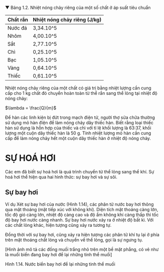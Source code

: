 ▼ Bảng 1.2. Nhiệt nóng chảy riêng của một số chất ở áp suất tiêu chuẩn

Chất rắn | Nhiệt nóng chảy riêng (J/kg)
--- | ---
Nước đá | 3,34.10^5
Nhôm | 4,00.10^5
Sắt | 2,77.10^5
Chì | 0,25.10^5
Bạc | 1,05.10^5
Vàng | 0,64.10^5
Thiếc | 0,61.10^5

Nhiệt nóng chảy riêng của một chất có giá trị bằng nhiệt lượng cần cung cấp cho 1 kg chất đó chuyển hoàn toàn từ thể rắn sang thể lỏng tại nhiệt độ nóng chảy:

$\lambda = \frac{Q}{m}$

Để hàn các linh kiện bị đứt trong mạch điện tử, người thợ sửa chữa thường sử dụng mỏ hàn điện để làm nóng chảy dây thiếc hàn. Biết rằng loại thiếc hàn sử dụng là hỗn hợp của thiếc và chì với tỉ lệ khối lượng là 63:37, khối lượng một cuộn dây thiếc hàn là 50 g. Tính nhiệt lượng mỏ hàn cần cung cấp để làm nóng chảy hết một cuộn dây thiếc hàn ở nhiệt độ nóng chảy.

# SỰ HOÁ HƠI

Các em đã biết sự hoá hơi là quá trình chuyển từ thể lỏng sang thể khí. Sự hoá hơi thể hiện qua hai hình thức: sự bay hơi và sự sôi.

## Sự bay hơi

Ví dụ
Xét sự bay hơi của nước (Hình 1.14), các phân tử nước bay hơi thông qua mặt thoáng (mặt tiếp xúc với không khí). Diện tích mặt thoáng càng lớn, tốc độ gió càng lớn, nhiệt độ càng cao và độ ẩm không khí càng thấp thì tốc độ bay hơi nước càng nhanh. Sự bay hơi nước xảy ra ở nhiệt độ bất kì. Với các chất lỏng khác, hiện tượng cũng xảy ra tương tự.

Đồng thời với sự bay hơi, cũng xảy ra hiện tượng các phân tử khí tụ lại ở phía trên mặt thoáng chất lỏng và chuyển về thể lỏng, gọi là sự ngưng tụ.

[Hình ảnh mô tả các đống muối trắng nhỏ trên một bề mặt phẳng, có vẻ như là muối biển đang bay hơi để lại những tinh thể muối]

Hình 1.14. Nước biển bay hơi để lại những tinh thể muối